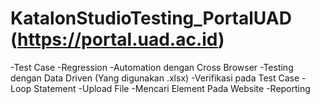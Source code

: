 # KatalonStudioTesting_PortalUAD (https://portal.uad.ac.id)
-Test Case
-Regression
-Automation dengan Cross Browser
-Testing dengan Data Driven (Yang digunakan .xlsx)
-Verifikasi pada Test Case
-Loop Statement
-Upload File
-Mencari Element Pada Website
-Reporting
